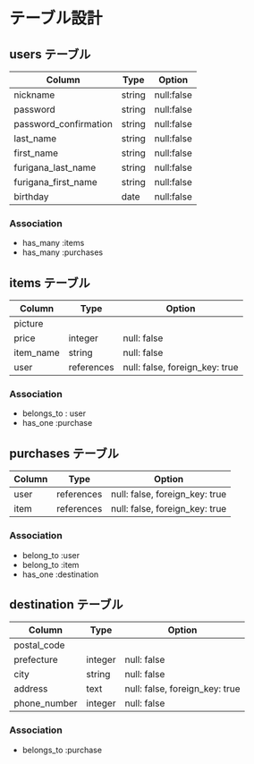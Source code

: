 # テーブル設計

## users テーブル

| Column                | Type   | Option     |
| --------------------- | ------ | ---------- |
| nickname              | string | null:false |
| password              | string | null:false |
| password_confirmation | string | null:false |
| last_name             | string | null:false |
| first_name            | string | null:false |
| furigana_last_name    | string | null:false |
| furigana_first_name   | string | null:false |
| birthday              | date   | null:false |

### Association

- has_many :items
- has_many :purchases

## items テーブル

| Column    | Type       | Option                         |
| --------- | ---------- | ------------------------------ |
| picture   |            |                                |
| price     | integer    | null: false                    |
| item_name | string     | null: false                    |
| user      | references | null: false, foreign_key: true |

### Association

- belongs_to : user
- has_one :purchase

## purchases テーブル

| Column | Type       | Option                         |
| ------ | ---------- | ------------------------------ |
| user   | references | null: false, foreign_key: true |
| item   | references | null: false, foreign_key: true |

### Association

- belong_to :user
- belong_to :item
- has_one :destination

## destination テーブル

| Column       | Type    | Option                         |
| ------------ | ------- | ------------------------------ |
| postal_code  |         |                                |
| prefecture   | integer | null: false                    |
| city         | string  | null: false                    |
| address      | text    | null: false, foreign_key: true |
| phone_number | integer | null: false                    |

### Association

- belongs_to :purchase


